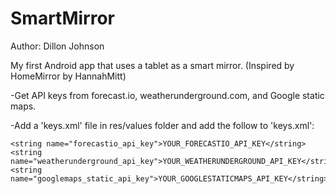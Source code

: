 # SmartMirror
Author: Dillon Johnson

My first Android app that uses a tablet as a smart mirror. (Inspired by HomeMirror by HannahMitt)

-Get API keys from forecast.io, weatherunderground.com, and Google static maps.

-Add a 'keys.xml' file in res/values folder and add the follow to 'keys.xml':


<resources>

    <string name="forecastio_api_key">YOUR_FORECASTIO_API_KEY</string>
    <string name="weatherunderground_api_key">YOUR_WEATHERUNDERGROUND_API_KEY</string>
    <string name="googlemaps_static_api_key">YOUR_GOOGLESTATICMAPS_API_KEY</string>

</resources>

